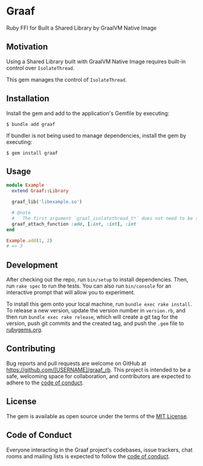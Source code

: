 # Graaf

Ruby FFI for Built a Shared Library by GraalVM Native Image

## Motivation

Using a Shared Library built with GraalVM Native Image requires built-in control over `IsolateThread`.

This gem manages the control of `IsolateThread`.

## Installation

Install the gem and add to the application's Gemfile by executing:

    $ bundle add graaf

If bundler is not being used to manage dependencies, install the gem by executing:

    $ gem install graaf

## Usage

```ruby
module Example
  extend Graaf::Library

  graaf_lib('libexample.so')

  # @note
  #   The first argument `graal_isolatethread_t*` does not need to be specified.
  graaf_attach_function :add, [:int, :int], :int
end

Example.add(1, 2)
# => 3
```

## Development

After checking out the repo, run `bin/setup` to install dependencies. Then, run `rake spec` to run the tests. You can also run `bin/console` for an interactive prompt that will allow you to experiment.

To install this gem onto your local machine, run `bundle exec rake install`. To release a new version, update the version number in `version.rb`, and then run `bundle exec rake release`, which will create a git tag for the version, push git commits and the created tag, and push the `.gem` file to [rubygems.org](https://rubygems.org).

## Contributing

Bug reports and pull requests are welcome on GitHub at https://github.com/[USERNAME]/graaf_rb. This project is intended to be a safe, welcoming space for collaboration, and contributors are expected to adhere to the [code of conduct](https://github.com/[USERNAME]/graaf_rb/blob/main/CODE_OF_CONDUCT.md).

## License

The gem is available as open source under the terms of the [MIT License](https://opensource.org/licenses/MIT).

## Code of Conduct

Everyone interacting in the Graaf project's codebases, issue trackers, chat rooms and mailing lists is expected to follow the [code of conduct](https://github.com/[USERNAME]/graaf_rb/blob/main/CODE_OF_CONDUCT.md).
